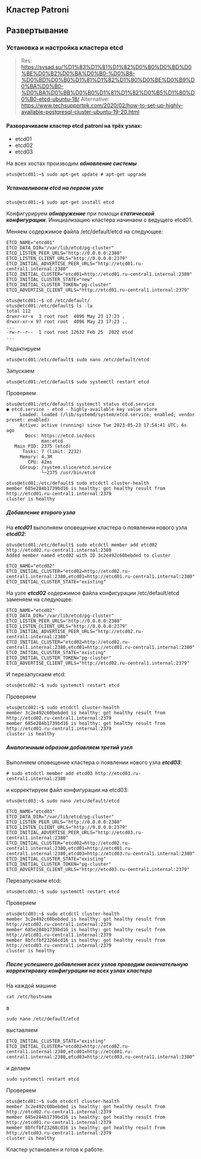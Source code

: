 Кластер Patroni
-------------------------------

## Развертывание

### Установка и настройка кластера etcd

> Res: https://sysad.su/%D1%83%D1%81%D1%82%D0%B0%D0%BD%D0%BE%D0%B2%D0%BA%D0%B0-%D0%B8-%D0%BD%D0%B0%D1%81%D1%82%D1%80%D0%BE%D0%B9%D0%BA%D0%B0-%D0%BA%D0%BB%D0%B0%D1%81%D1%82%D0%B5%D1%80%D0%B0-etcd-ubuntu-18/
> Alternative: https://www.techsupportpk.com/2020/02/how-to-set-up-highly-available-postgresql-cluster-ubuntu-19-20.html

#### Разворачиваем кластер etcd patroni на трёх узлах: 
- etcd01
- etcd02
- etcd03

На всех хостах производим ***обновление системы***
```
otus@etcd01:~$ sudo apt-get update # apt-get upgrade
```

##### Устанавливаем etcd на первом узле
```
otus@etcd01:~$ sudo apt-get install etcd
```

Конфигурируем ***обнаружение*** при помощи ***статической конфигурации***.
Инициализацию кластера начинаем с ведущего etcd01.

Меняем содержимое файла /etc/default/etcd на следующее:
```
ETCD_NAME="etcd01"
ETCD_DATA_DIR="/var/lib/etcd/pg-cluster"
ETCD_LISTEN_PEER_URLS="http://0.0.0.0:2380"
ETCD_LISTEN_CLIENT_URLS="http://0.0.0.0:2379"
ETCD_INITIAL_ADVERTISE_PEER_URLS="http://etcd01.ru-central1.internal:2380"
ETCD_INITIAL_CLUSTER="etcd01=http://etcd01.ru-central1.internal:2380"
ETCD_INITIAL_CLUSTER_STATE="new"
ETCD_INITIAL_CLUSTER_TOKEN="pg-cluster"
ETCD_ADVERTISE_CLIENT_URLS="http://etcd01.ru-central1.internal:2379"
```
```
otus@etcd01:~$ cd /etc/default/
otus@etcd01:/etc/default$ ls -la
total 112
drwxr-xr-x  3 root root  4096 May 23 17:23 .
drwxr-xr-x 97 root root  4096 May 23 17:23 ..
...
-rw-r--r--  1 root root 12632 Feb 25  2022 etcd
...
```

Редактируем
```
otus@etcd01:/etc/default$ sudo nano /etc/default/etcd
```

Запускаем
```
otus@etcd01:/etc/default$ sudo systemctl restart etcd
```

Проверяем
```
otus@etcd01:/etc/default$ systemctl status etcd.service
● etcd.service - etcd - highly-available key value store
     Loaded: loaded (/lib/systemd/system/etcd.service; enabled; vendor preset: enabled)
     Active: active (running) since Tue 2023-05-23 17:54:41 UTC; 6s ago
       Docs: https://etcd.io/docs
             man:etcd
   Main PID: 2375 (etcd)
      Tasks: 7 (limit: 2232)
     Memory: 4.3M
        CPU: 42ms
     CGroup: /system.slice/etcd.service
             └─2375 /usr/bin/etcd
```
```
otus@etcd01:/etc/default$ sudo etcdctl cluster-health
member 685e284b1739bd16 is healthy: got healthy result from http://etcd01.ru-central1.internal:2379
cluster is healthy
```

##### Добавление второго узла

На ***etcd01*** выполняем оповещение кластера о появлении нового узла ***etcd02***:
```
otus@etcd01:/etc/default$ sudo etcdctl member add etcd02 http://etcd02.ru-central1.internal:2380
Added member named etcd02 with ID 3c2e492c60bebded to cluster

ETCD_NAME="etcd02"
ETCD_INITIAL_CLUSTER="etcd02=http://etcd02.ru-central1.internal:2380,etcd01=http://etcd01.ru-central1.internal:2380"
ETCD_INITIAL_CLUSTER_STATE="existing"
```

На узле ***etcd02*** содержимое файла конфигурации /etc/default/etcd заменяем на следующее:
```
ETCD_NAME="etcd02"
ETCD_DATA_DIR="/var/lib/etcd/pg-cluster"
ETCD_LISTEN_PEER_URLS="http://0.0.0.0:2380"
ETCD_LISTEN_CLIENT_URLS="http://0.0.0.0:2379"
ETCD_INITIAL_ADVERTISE_PEER_URLS="http://etcd02.ru-central1.internal:2380"
ETCD_INITIAL_CLUSTER="etcd02=http://etcd02.ru-central1.internal:2380,etcd01=http://etcd01.ru-central1.internal:2380"
ETCD_INITIAL_CLUSTER_STATE="existing"
ETCD_INITIAL_CLUSTER_TOKEN="pg-cluster"
ETCD_ADVERTISE_CLIENT_URLS="http://etcd02.ru-central1.internal:2379"
```

И перезапускаем etcd:
```
otus@etcd02:~$ sudo systemctl restart etcd
```

Проверяем
```
otus@etcd02:~$ sudo etcdctl cluster-health
member 3c2e492c60bebded is healthy: got healthy result from http://etcd02.ru-central1.internal:2379
member 685e284b1739bd16 is healthy: got healthy result from http://etcd01.ru-central1.internal:2379
cluster is healthy
```

##### Аналогичным образом добавляем третий узел

Выполняем оповещение кластера о появлении нового узла ***etcd03***:
```
# sudo etcdctl member add etcd03 http://etcd03.ru-central1.internal:2380
```

и корректируем файл конфигурации на etcd03:
```
otus@etcd03:~$ sudo nano /etc/default/etcd
```
```
ETCD_NAME="etcd03"
ETCD_DATA_DIR="/var/lib/etcd/pg-cluster"
ETCD_LISTEN_PEER_URLS="http://0.0.0.0:2380"
ETCD_LISTEN_CLIENT_URLS="http://0.0.0.0:2379"
ETCD_INITIAL_ADVERTISE_PEER_URLS="http://etcd03.ru-central1.internal:2380"
ETCD_INITIAL_CLUSTER="etcd02=http://etcd02.ru-central1.internal:2380,etcd01=http://etcd01.ru-central1.internal:2380,etcd03=http://etcd03.ru-central1.internal:2380"
ETCD_INITIAL_CLUSTER_STATE="existing"
ETCD_INITIAL_CLUSTER_TOKEN="pg-cluster"
ETCD_ADVERTISE_CLIENT_URLS="http://etcd03.ru-central1.internal:2379"
```

Перезапускаем etcd:
```
otus@etcd03:~$ sudo systemctl restart etcd
```

Проверяем
```
otus@etcd03:~$ sudo etcdctl cluster-health
member 3c2e492c60bebded is healthy: got healthy result from http://etcd02.ru-central1.internal:2379
member 685e284b1739bd16 is healthy: got healthy result from http://etcd01.ru-central1.internal:2379
member 8bfcfbf23268cd16 is healthy: got healthy result from http://etcd03.ru-central1.internal:2379
cluster is healthy
```

##### После успешного добавления всех узлов проводим окончательную корректировку конфигурации на всех узлах кластера

На каждой машине
```
cat /etc/hostname
```

в
```
sudo nano /etc/default/etcd
```

выставляем
```
ETCD_INITIAL_CLUSTER_STATE="existing"
ETCD_INITIAL_CLUSTER="etcd02=http://etcd02.ru-central1.internal:2380,etcd01=http://etcd01.ru-central1.internal:2380,etcd03=http://etcd03.ru-central1.internal:2380"
```

и делаем
```
sudo systemctl restart etcd
```

Проверяем
```
otus@etcd01:~$ sudo etcdctl cluster-health
member 3c2e492c60bebded is healthy: got healthy result from http://etcd02.ru-central1.internal:2379
member 685e284b1739bd16 is healthy: got healthy result from http://etcd01.ru-central1.internal:2379
member 8bfcfbf23268cd16 is healthy: got healthy result from http://etcd03.ru-central1.internal:2379
cluster is healthy
```

Кластер установлен и готов к работе.
